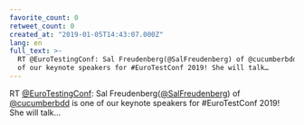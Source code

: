 ```yaml
---
favorite_count: 0
retweet_count: 0
created_at: "2019-01-05T14:43:07.000Z"
lang: en
full_text: >-
  RT @EuroTestingConf: Sal Freudenberg(@SalFreudenberg) of @cucumberbdd is one
  of our keynote speakers for #EuroTestConf 2019! She will talk…
---
```


RT [@EuroTestingConf](https://twitter.com/EuroTestingConf): Sal
Freudenberg([@SalFreudenberg](https://twitter.com/SalFreudenberg)) of
[@cucumberbdd](https://twitter.com/cucumberbdd) is one of our keynote speakers
for #EuroTestConf 2019! She will talk…
